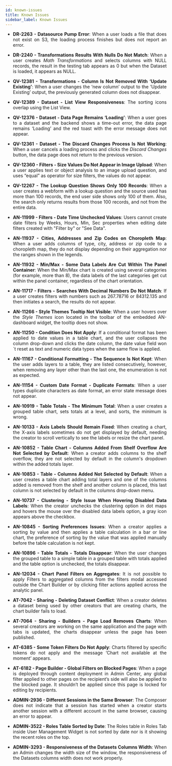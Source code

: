 ```yaml
---
id: known-issues
title: Known Issues
sidebar_label: Known Issues
---
```

<div style="text-align: justify">


* **DR-2263 - Datasource Pump Error**: When a user loads a file that does not exist on S3, the loading process finishes but does not report an error.

* **DR-2240 - Transformations Results With Nulls Do Not Match**: When a user creates *Math Transformations* and selects columns with NULL records, the result in the testing tab appears as 0 but when the Dataset is loaded, it appears as NULL.

* **QV-12381 - Transformations - Column Is Not Removed With ‘Update Existing’**: When a user changes the ‘new column’ output to the ‘Update Existing’ output, the previously generated column does not disappear. 

* **QV-12389 - Dataset - List View Responsiveness**: The sorting icons overlap using the List View. 

* **QV-12376 - Dataset - Data Page Remains ‘Loading’**: When a user goes to a dataset and the backend shows a time-out error, the data page remains ‘Loading’ and the red toast with the error message does not appear.

* **QV-12361 - Dataset - The Discard Changes Process Is Not Working**: When a user cancels a loading process and clicks the *Discard Changes* button, the data page does not return to the previous version.

* **QV-12360 - Filters - Size Values Do Not Appear in Image Upload**: When a user applies text or object analysis to an image upload question, and uses “equal” as operator for size filters, the values do not appear.

* **QV-12267 - The Lookup Question Shows Only 100 Records**: When a user creates a webform with a lookup question and the source used has more than 100 records, the end user side shows only 100 of them. Also, the search only returns results from those 100 records, and not from the entire data.

* **AN-11999 - Filters - Date Time Unchecked Values**: Users cannot create date filters by Weeks, Hours, Min, Sec properties when editing date filters created with "Filter by" or "See Data".

* **AN-11937 - Cities, Addresses and Zip Codes on Choropleth Map**: When a user adds columns of type, city, address or zip code to a choropleth map, they do not display depending on their aggregation nor the ranges shown in the legends.

* **AN-11932 - Min/Max - Some Data Labels Are Cut Within The Panel Container**: When the Min/Max chart is created using several categories (for example, more than 8), the data labels of the last categories get cut within the panel container, regardless of the chart orientation.

* **AN-11717 - Filters - Searches With Decimal Numbers Do Not Match**: If a user creates filters with numbers such as 267.78716 or 84312.135 and then initiates a search, the results do not appear. 

* **AN-11266 - Style Themes Tooltip Not Visible**: When a user hovers over the *Style Themes* icon located in the toolbar of the embedded AN-dashboard widget, the tooltip does not show. 

* **AN-11250 - Condition Does Not Apply**: If a conditional format has been applied to date values in a table chart, and the user collapses the column drop-down and clicks the date column, the date value field won´t reset as text and numeric data types when the same flow is applied.

* **AN-11167 - Conditional Formatting - The Sequence Is Not Kept**: When the user adds layers to a table, they are listed consecutively, however, when removing any layer other than the last one, the enumeration is not as expected.

* **AN-11154 - Custom Date Format - Duplicate Formats**: When a user types duplicate characters as date format, an error state message does not appear. 

* **AN-10919 - Table Totals - The Minimum Total**: When a user creates a grouped table chart, sets totals at a level, and sorts, the minimum is wrong. 

* **AN-10133 - Axis Labels Should Remain Fixed**: When creating a chart, the X-axis labels sometimes do not get displayed by default, needing the creator to scroll vertically to see the labels or resize the chart panel.

* **AN-10852 - Table Chart - Columns Added From Shelf Overflow Are Not Selected by Default**: When a creator adds columns to the shelf overflow, they are not selected by default in the column's dropdown within the added totals layer.

* **AN-10853 - Table - Columns Added Not Selected by Default**: When a user creates a table chart adding total layers and one of the columns added is removed from the shelf and another column is placed, this last column is not selected by default in the columns drop-down menu.

* **AN-10737 - Clustering - Style Issue When Hovering Disabled Data Labels**: When the creator unchecks the clustering option in dot maps and hovers the mouse over the disabled data labels option, a gray icon appears above the checkbox.

* **AN-10845 - Sorting Preferences Issues**: When a creator applies a sorting by value and then applies a table calculation in a bar or line chart, the preference of sorting by the value that was applied manually before the table calculation is not kept. 

* **AN-10896 - Table Totals - Totals Disappear**: When the user changes the grouped table to a simple table in a grouped table with totals applied and the table option is unchecked, the totals disappear.

* **AN-12034 - Chart Panel Filters on Aggregates**: 
It is not possible to apply Filters to aggregated columns from the filters modal accessed outside the Chart Builder or by clicking filter actions applied across the analytic panel.

* **AT-7042 - Sharing - Deleting Dataset Conflict**: When a creator deletes a dataset being used by other creators that are creating charts, the chart builder fails to load.

* **AT-7064 - Sharing - Builders - Page Load Removes Charts**: When several creators are working on the same application and the page with tabs is updated, the charts disappear unless the page has been published.

* **AT-6385 - Some Token Filters Do Not Apply**: Charts filtered by specific tokens do not apply and the message ‘Chart not available at the moment’ appears.

* **AT-6182 - Page Builder - Global Filters on Blocked Pages**: When a page is deployed through content deployment in Admin Center, any global filter applied to other pages on the recipient’s side will also be applied to the blocked page. It shouldn’t be applied since this page is locked for editing by recipients.

* **ADMIN-2936 - Different Sessions in the Same Browser**: The Composer does not indicate that a session has started when a creator starts another session with a different account in the same browser, causing an error to appear.

* **ADMIN-3522 - Roles Table Sorted by Date**: The Roles table in Roles Tab inside User Management Widget is not sorted by date nor is it showing the recent roles on the top.

* **ADMIN-3293 - Responsiveness of the Datasets Columns Width**: When an Admin changes the width size of the window, the responsiveness of the Datasets columns width does not work properly.

